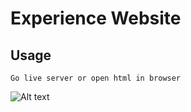 # Experience Website

## Usage

```
Go live server or open html in browser
```

![Alt text](img/photo-full.png)
